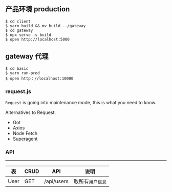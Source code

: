## 产品环境 production

```shell
$ cd client
$ yarn build && mv build ../gateway
$ cd gateway
$ npx serve -s build
$ open http://localhost:5000
```

## gateway 代理

```shell
$ cd basic
$ yarn run-prod
$ open http：//localhost:10000
```

### request.js


`Request` is going into maintenance mode, this is what you need to know.

Alternatives to Request:

- Got
- Axios
- Node Fetch
- Superagent


### API

---

| 表   | CRUD | API        | 说明             |
| ---- | ---- | ---------- | ---------------- |
| User | GET  | /api/users | 取所有`用户信息` |
